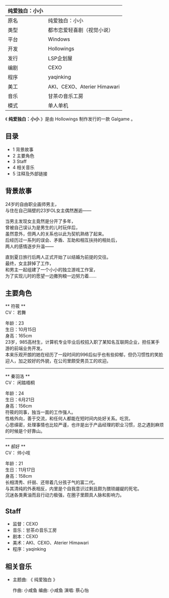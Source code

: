 |  纯爱独白：小小  ||
|---|---|
|原名  |  纯爱独白：小小   |
|类型  |  都市恋爱轻喜剧（视觉小说）   |
|平台  |  Windows   |
|开发  |  Hollowings   |
|发行  |  LSP企划屋   |
|编剧  |  CEXO   |
|程序  |  yaqinking   |
|美工  |  AKI、CEXO、Aterier Himawari   |
|音乐  |  甘茶の音乐工房   |
|模式  |  单人单机   |
  
《 **纯爱独白：小小** 》是由  Hollowings  制作发行的一款  Galgame  。

##  目录

  * 1  背景故事 
  * 2  主要角色 
  * 3  Staff 
  * 4  相关音乐 
  * 5  注释及外部链接 

##  背景故事

24岁的自由职业画师男主，  
与住在自己隔壁的23岁OL女主偶然邂逅——  
  
当男主发现女主竟然是分开了多年，  
曾被自己误认为是男生的儿时玩伴后，  
虽然意外，但两人的关系也以此为契机熟络了起来。  
后经历过一系列的误会、矛盾、互助和相互扶持的相处后，  
两人的感情逐步升温——  
  
直到夏日旅行后两人正式开始了以结婚为前提的交往。  
最终，女主辞掉了工作，  
和男主一起组建了一个小小的独立游戏工作室，  
为了实现儿时的愿望一边撒狗粮一边努力着……

##  主要角色

** 符筱  **  
CV：  若舞

年龄：23  
生日：10月15日  
身高：165cm  
23岁，985高材生，计算机专业毕业后校招入职了某知名互联网企业，担任某手游的前端业务开发。  
本来乐观开朗的她在经历了一段时间的996后似乎也有些抑郁，但仍习惯性的笑脸迎人，加之姣好的外貌，在公司里颇受男员工的欢迎。

* * *

** 秦羽洛  **  
CV：  闲踏梧桐

年龄：24  
生日：6月21日  
身高：156cm  
符筱的同事，独当一面的工作强人。  
性格外向，善于交流，和任何人都能在短时间内处好关系。吃货。  
心思缜密，处理事情也比较严谨，也许是出于产品经理的职业习惯，总之遇到麻烦的时候是个好靠山。

* * *

** 郝好  **  
CV：  帅小吱

年龄：21  
生日：11月17日  
身高：158cm  
长相清秀、纤弱、还带着几分孩子气的富二代。  
与其清纯的外表相反，内里是个自我意识过剩且颇为猥琐龌龊的死宅。  
沉迷各类黄油而且行动力极强，在圈子里颇具人脉和影响力。

##  Staff

  * 监督：CEXO 
  * 音乐：甘茶の音乐工房 
  * 剧本：CEXO 
  * 美术：AKI、CEXO、Aterier Himawari 
  * 程序：yaqinking 

##  相关音乐

  * 主题曲: 《  纯爱独白  》 

     作曲:  小咸鱼 
     编曲:  小咸鱼 
     演唱:  蔡心怡 